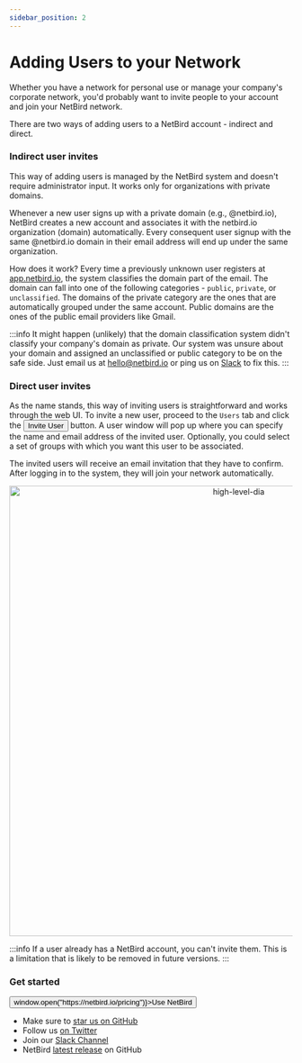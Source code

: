 ```yaml
---
sidebar_position: 2
---
```

# Adding Users to your Network

Whether you have a network for personal use or manage your company's corporate network, you'd probably want to invite 
people to your account and join your NetBird network.

There are two ways of adding users to a NetBird account - indirect and direct.

### Indirect user invites
This way of adding users is managed by the NetBird system and doesn't require administrator input. 
It works only for organizations with private domains.

Whenever a new user signs up with a private domain (e.g., @netbird.io), 
NetBird creates a new account and associates it with the netbird.io organization (domain) automatically. Every consequent user signup with the same @netbird.io domain in their email address will end up under the same organization.

How does it work? Every time a previously unknown user registers at [app.netbird.io](https://app.netbird.io/), 
the system classifies the domain part of the email. 
The domain can fall into one of the following categories - `public`, `private`, or `unclassified`. 
The domains of the private category are the ones that are automatically grouped under the same account. 
Public domains are the ones of the public email providers like Gmail. 

:::info
It might happen (unlikely) that the domain classification system didn't classify your company's domain as private. 
Our system was unsure about your domain and assigned an unclassified or public category to be on the safe side. 
Just email us at [hello@netbird.io](mailto:hello@netbird.io) or ping us on [Slack](https://join.slack.com/t/netbirdio/shared_invite/zt-vrahf41g-ik1v7fV8du6t0RwxSrJ96A) to fix this.
:::

### Direct user invites
As the name stands, this way of inviting users is straightforward and works through the web UI.
To invite a new user, proceed to the `Users` tab and click the <button name="button" className="button-6">Invite User</button> button. 
A user window will pop up where you can specify the name and email address of the invited user. Optionally, you could select a set of groups with which you want this user to be associated.

The invited users will receive an email invitation that they have to confirm.
After logging in to the system, they will join your network automatically.

<p align="center">
    <img src="/docs/img/how-to-guides/user-invites.gif" alt="high-level-dia" width="800" style={{boxShadow: '0 4px 8px 0 rgba(0, 0, 0, 0.2), 0 6px 20px 0 rgba(0, 0, 0, 0.19)'}} />
</p>

:::info
If a user already has a NetBird account, you can't invite them. 
This is a limitation that is likely to be removed in future versions. 
:::

### Get started
<p float="center" >
    <button name="button" className="button-5" onClick={() => window.open("https://netbird.io/pricing")}>Use NetBird</button>
</p>

- Make sure to [star us on GitHub](https://github.com/netbirdio/netbird)
- Follow us [on Twitter](https://twitter.com/netbird)
- Join our [Slack Channel](https://join.slack.com/t/netbirdio/shared_invite/zt-vrahf41g-ik1v7fV8du6t0RwxSrJ96A)
- NetBird [latest release](https://github.com/netbirdio/netbird/releases) on GitHub
